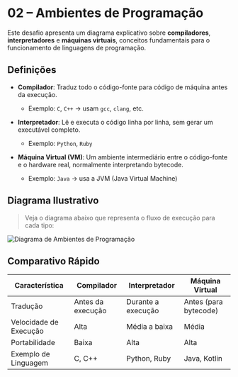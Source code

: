 # 02 – Ambientes de Programação

Este desafio apresenta um diagrama explicativo sobre **compiladores**, **interpretadores** e **máquinas virtuais**, conceitos fundamentais para o funcionamento de linguagens de programação.

## Definições

- **Compilador**: Traduz todo o código-fonte para código de máquina antes da execução.
  - Exemplo: `C`, `C++` → usam `gcc`, `clang`, etc.
  
- **Interpretador**: Lê e executa o código linha por linha, sem gerar um executável completo.
  -  Exemplo: `Python`, `Ruby`

- **Máquina Virtual (VM)**: Um ambiente intermediário entre o código-fonte e o hardware real, normalmente interpretando bytecode.
  - Exemplo: `Java` → usa a JVM (Java Virtual Machine)

## Diagrama Ilustrativo

> Veja o diagrama abaixo que representa o fluxo de execução para cada tipo:

![Diagrama de Ambientes de Programação](ambientes-programacao.png)

## Comparativo Rápido

| Característica        | Compilador         | Interpretador       | Máquina Virtual      |
|-----------------------|--------------------|----------------------|-----------------------|
| Tradução              | Antes da execução  | Durante a execução   | Antes (para bytecode)|
| Velocidade de Execução| Alta               | Média a baixa        | Média                |
| Portabilidade         | Baixa              | Alta                 | Alta                 |
| Exemplo de Linguagem  | C, C++             | Python, Ruby         | Java, Kotlin         |

